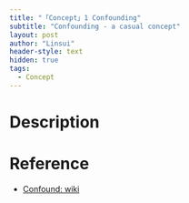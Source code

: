 ```yaml
---
title: "「Concept」1 Confounding"
subtitle: "Confounding - a casual concept"
layout: post
author: "Linsui"
header-style: text
hidden: true
tags:
  - Concept
---
```


# Description



# Reference

-  [Confound: wiki](https://en.wikipedia.org/wiki/Confounding)
